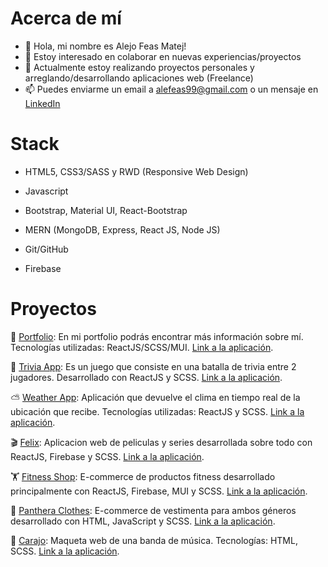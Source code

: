# Acerca de mí

- 👋 Hola, mi nombre es Alejo Feas Matej! 
- 👀 Estoy interesado en colaborar en nuevas experiencias/proyectos
- 🌱 Actualmente estoy realizando proyectos personales y arreglando/desarrollando aplicaciones web (Freelance)
- 📫 Puedes enviarme un email a alefeas99@gmail.com o un mensaje en [LinkedIn](https://www.linkedin.com/in/afeas/)

# Stack

- HTML5, CSS3/SASS y RWD (Responsive Web Design)
- Javascript
- Bootstrap, Material UI, React-Bootstrap

- MERN (MongoDB, Express, React JS, Node JS)

- Git/GitHub
- Firebase

# Proyectos

🧑 [Portfolio](https://github.com/alefeas/portfolio): En mi portfolio podrás encontrar más información sobre mí. Tecnologías utilizadas: ReactJS/SCSS/MUI. [Link a la aplicación](https://portfolio-alejo-feas-matej.netlify.app/).

🎡 [Trivia App](https://github.com/alefeas/trivia-app): Es un juego que consiste en una batalla de trivia entre 2 jugadores. Desarrollado con ReactJS y SCSS. [Link a la aplicación](https://trivia-app1.netlify.app/).

⛅ [Weather App](https://github.com/alefeas/weather-app): Aplicación que devuelve el clima en tiempo real de la ubicación que recibe. Tecnologías utilizadas: ReactJS y SCSS. [Link a la aplicación](https://weather-app-8.netlify.app/).

🎬 [Felix](https://github.com/alefeas/felix-movies): Aplicacion web de peliculas y series desarrollada sobre todo con ReactJS, Firebase y SCSS. [Link a la aplicación](https://felix1.netlify.app/).

🏋️ [Fitness Shop](https://github.com/alefeas/fitness-shop): E-commerce de productos fitness desarrollado principalmente con ReactJS, Firebase, MUI y SCSS. [Link a la aplicación](https://fitness-shop1.netlify.app/).

👚 [Panthera Clothes](https://github.com/alefeas/panthera-clothes): E-commerce de vestimenta para ambos géneros desarrollado con HTML, JavaScript y SCSS. [Link a la aplicación](https://alefeas.github.io/panthera-clothes/).

🎸 [Carajo](https://github.com/alefeas/carajo-banda): Maqueta web de una banda de música. Tecnologías: HTML, SCSS. [Link a la aplicación](https://carajo.netlify.app/).

